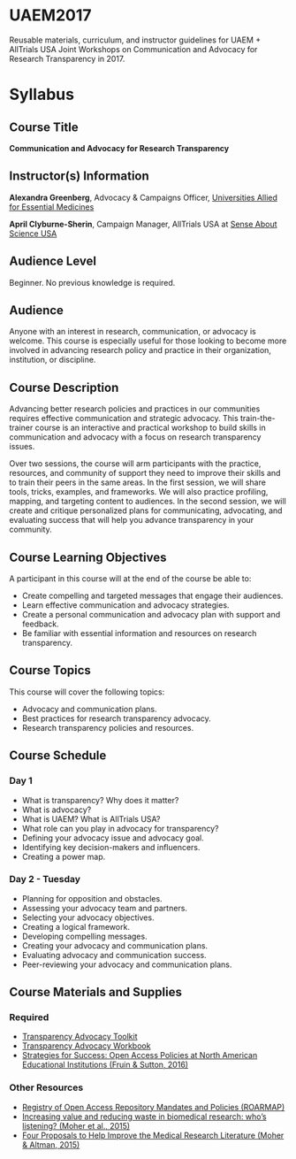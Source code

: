 # UAEM2017
Reusable materials, curriculum, and instructor guidelines for UAEM + AllTrials USA Joint Workshops on Communication and Advocacy for Research Transparency in 2017.

# Syllabus

## Course Title
**Communication and Advocacy for Research Transparency**

## Instructor(s) Information 
**Alexandra Greenberg**, Advocacy & Campaigns Officer, [Universities Allied for Essential Medicines](https://uaem.org/)

**April Clyburne-Sherin**, Campaign Manager, AllTrials USA at [Sense About Science USA](http://www.senseaboutscienceusa.org/) 

## Audience Level 
Beginner. No previous knowledge is required.

## Audience
Anyone with an interest in research, communication, or advocacy is welcome. This course is especially useful for those looking to become more involved in advancing research policy and practice in their organization, institution, or discipline.

## Course Description 
Advancing better research policies and practices in our communities requires effective communication and strategic advocacy. This train-the-trainer course is an interactive and practical workshop to build skills in communication and advocacy with a focus on research transparency issues. 

Over two sessions, the course will arm participants with the practice, resources, and community of support they need to improve their skills and to train their peers in the same areas. In the first session, we will share tools, tricks, examples, and frameworks. We will also practice profiling, mapping, and targeting content to audiences. In the second session, we will create and critique personalized plans for communicating, advocating, and evaluating success that will help you advance transparency in your community.

## Course Learning Objectives 

A participant in this course will at the end of the course be able to:
* Create compelling and targeted messages that engage their audiences.
* Learn effective communication and advocacy strategies.
* Create a personal communication and advocacy plan with support and feedback.
* Be familiar with essential information and resources on research transparency.

## Course Topics

This course will cover the following topics:
* Advocacy and communication plans.
* Best practices for research transparency advocacy.
* Research transparency policies and resources.

## Course Schedule

### Day 1 

* What is transparency? Why does it matter?
* What is advocacy?
* What is UAEM? What is AllTrials USA? 
* What role can you play in advocacy for transparency?
* Defining your advocacy issue and advocacy goal.
* Identifying key decision-makers and influencers.
* Creating a power map.

### Day 2 - Tuesday 

* Planning for opposition and obstacles.
* Assessing your advocacy team and partners.
* Selecting your advocacy objectives.
* Creating a logical framework.
* Developing compelling messages.
* Creating your advocacy and communication plans.
* Evaluating advocacy and communication success.
* Peer-reviewing your advocacy and communication plans.

## Course Materials and Supplies

### Required 

* [Transparency Advocacy Toolkit](https://github.com/AllTrialsUSA/UAEM2017/blob/master/Transparency_advocacy_toolkit.md)
* [Transparency Advocacy Workbook](https://github.com/AllTrialsUSA/UAEM2017/blob/master/Advocacy_toolkit_worksheets.pdf)
* [Strategies for Success: Open Access Policies at North American Educational Institutions (Fruin & Sutton, 2016)](https://github.com/AllTrialsUSA/UAEM2017/blob/master/Strategies-for-Success_Fruin-Sutton-2016.pdf)

### Other Resources

* [Registry of Open Access Repository Mandates and Policies (ROARMAP) ](https://roarmap.eprints.org/)
* [Increasing value and reducing waste in biomedical research: who’s listening? (Moher et al., 2015)](https://github.com/AllTrialsUSA/UAEM2017/blob/master/Increasing-value-and-reducing-waste-in-biomedical-research-whos-listening_Moher-2015.pdf)
* [Four Proposals to Help Improve the Medical Research Literature (Moher & Altman, 2015)](https://github.com/AllTrialsUSA/UAEM2017/blob/master/Four-Proposals-to-Help-Improve-the-Medical-Research-Literature_Moher-Altman-2015.PDF)

